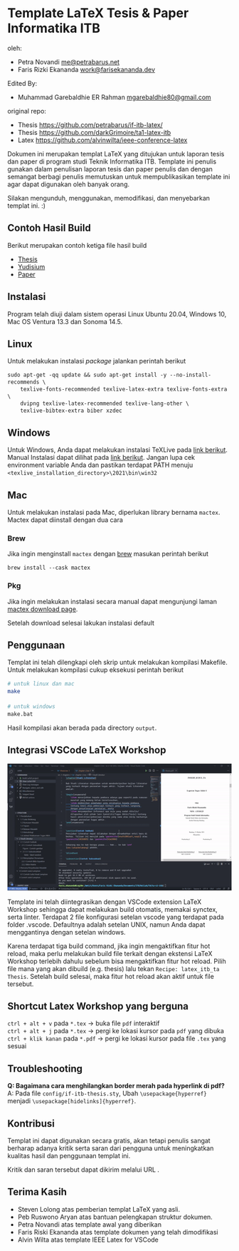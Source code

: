 Template LaTeX Tesis & Paper Informatika ITB
===================================

oleh:

- Petra Novandi <me@petrabarus.net>
- Faris Rizki Ekananda <work@farisekananda.dev>

Edited By:

- Muhammad Garebaldhie ER Rahman <mgarebaldhie80@gmail.com>

original repo:

- Thesis <https://github.com/petrabarus/if-itb-latex/>  
- Thesis <https://github.com/darkGrimoire/ta1-latex-itb>
- Latex <https://github.com/alvinwilta/ieee-conference-latex>

Dokumen ini merupakan templat LaTeX yang ditujukan untuk laporan
tesis dan paper di program studi Teknik Informatika ITB. Template ini penulis
gunakan dalam penulisan laporan tesis dan paper penulis dan dengan semangat
berbagi penulis memutuskan untuk mempublikasikan template ini agar
dapat digunakan oleh banyak orang.

Silakan mengunduh, menggunakan, memodifikasi, dan menyebarkan
templat ini. :)

Contoh Hasil Build
---------

Berikut merupakan contoh ketiga file hasil build

- [Thesis](./thesis.example.pdf)
- [Yudisium](./yudisium.example.pdf)
- [Paper](./paper.example.pdf)

Instalasi
---------

Program telah diuji dalam sistem operasi Linux Ubuntu 20.04, Windows 10, Mac OS Ventura 13.3 dan Sonoma 14.5.

## Linux

Untuk melakukan instalasi *package* jalankan perintah berikut

```
sudo apt-get -qq update && sudo apt-get install -y --no-install-recommends \
    texlive-fonts-recommended texlive-latex-extra texlive-fonts-extra \
    dvipng texlive-latex-recommended texlive-lang-other \
    texlive-bibtex-extra biber xzdec
```

## Windows

Untuk Windows, Anda dapat melakukan instalasi TeXLive pada [link berikut](https://mirror.ctan.org/systems/texlive/tlnet/install-tl-windows.exe). Manual Instalasi dapat dilihat pada [link berikut](https://www.tug.org/texlive/windows.html). Jangan lupa cek environment variable Anda dan pastikan terdapat PATH menuju `<texlive_installation_directory>\2021\bin\win32`

## Mac

Untuk melakukan instalasi pada Mac, diperlukan library bernama `mactex`. Mactex dapat diinstall dengan dua cara

### Brew

Jika ingin menginstall `mactex` dengan [brew](https://brew.sh/) masukan perintah berikut

```
brew install --cask mactex
```

### Pkg

Jika ingin melakukan instalasi secara manual dapat mengunjungi laman [mactex download page](https://tug.org/mactex/mactex-download.html).

Setelah download selesai lakukan instalasi default

Penggunaan
----------

Templat ini telah dilengkapi oleh skrip untuk melakukan kompilasi
Makefile. Untuk melakukan kompilasi cukup eksekusi perintah berikut

```bash
# untuk linux dan mac
make

# untuk windows
make.bat
```

Hasil kompilasi akan berada pada directory `output`.

Integrasi VSCode LaTeX Workshop
----------

![Demo Gif](demo.gif)

Template ini telah diintegrasikan dengan VSCode extension LaTeX Workshop sehingga dapat melakukan build otomatis, memakai synctex, serta linter. Terdapat 2 file konfigurasi setelan vscode yang terdapat pada folder .vscode. Defaultnya adalah setelan UNIX, namun Anda dapat menggantinya dengan setelan windows.

Karena terdapat tiga build command, jika ingin mengaktifkan fitur hot reload, maka perlu melakukan build file terkait dengan ekstensi LaTeX Workshop terlebih dahulu sebelum bisa mengaktifkan fitur hot reload. Pilih file mana yang akan dibuild (e.g. thesis) lalu tekan `Recipe: latex_itb_ta Thesis`. Setelah build selesai, maka fitur hot reload akan aktif untuk file tersebut.

Shortcut Latex Workshop yang berguna
----------

`ctrl + alt + v` pada `*.tex` -> buka file `pdf` interaktif  
`ctrl + alt + j` pada `*.tex` -> pergi ke lokasi kursor pada `pdf` yang dibuka  
`ctrl + klik kanan` pada `*.pdf` -> pergi ke lokasi kursor pada file `.tex` yang sesuai  

Troubleshooting
----------

**Q: Bagaimana cara menghilangkan border merah pada hyperlink di pdf?**  
A: Pada file `config/if-itb-thesis.sty`, Ubah `\usepackage{hyperref}` menjadi `\usepackage[hidelinks]{hyperref}`.

Kontribusi
----------

Templat ini dapat digunakan secara gratis, akan tetapi penulis sangat
berharap adanya kritik serta saran dari pengguna untuk meningkatkan
kualitas hasil dan penggunaan templat ini.

Kritik dan saran tersebut dapat dikirim melalui URL
.

Terima Kasih
-----------

- Steven Lolong atas pemberian templat LaTeX yang asli.
- Peb Ruswono Aryan atas bantuan pelengkapan struktur dokumen.
- Petra Novandi atas template awal yang diberikan
- Faris Riski Ekananda atas template dokumen yang telah dimodifikasi
- Alvin Wilta atas template IEEE Latex for VSCode
